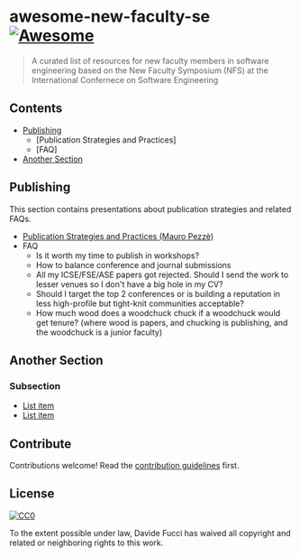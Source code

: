 # awesome-new-faculty-se [![Awesome](https://awesome.re/badge.svg)](https://awesome.re)

> A curated list of resources for new faculty members in software engineering based on the New Faculty Symposium (NFS) at the International Confernece on Software Engineering


## Contents

- [Publishing](#publishing)
  - [Publication Strategies and Practices]
  - [FAQ]
- [Another Section](#another-section)


## Publishing

This section contains presentations about publication strategies and related FAQs.

- [Publication Strategies and Practices (Mauro Pezz&egrave;)](http://example.com)
- FAQ
  - Is it worth my time to publish in workshops?
  - How to balance conference and journal submissions
  - All my ICSE/FSE/ASE papers got rejected. Should I send the work to lesser venues so I don't have a big hole in my CV?
  - Should I target the top 2 conferences or is building a reputation in less high-profile but tight-knit communities acceptable?
  - How much wood does a woodchuck chuck if a woodchuck would get tenure? (where wood is papers, and chucking is publishing, and the woodchuck is a junior faculty)


## Another Section

### Subsection

- [List item](http://example.com)
- [List item](http://example.com)


## Contribute

Contributions welcome! Read the [contribution guidelines](contributing.md) first.


## License

[![CC0](https://mirrors.creativecommons.org/presskit/buttons/88x31/svg/cc-zero.svg)](https://creativecommons.org/publicdomain/zero/1.0)

To the extent possible under law, Davide Fucci has waived all copyright and
related or neighboring rights to this work.
